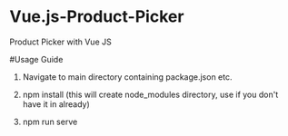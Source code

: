 # Vue.js-Product-Picker
Product Picker with Vue JS

#Usage Guide

1) Navigate to main directory containing package.json etc.

2) npm install (this will create node_modules directory, use if you don't have it in already)

3) npm run serve